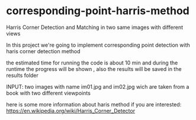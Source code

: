 # corresponding-point-harris-method
Harris Corner Detection and Matching in two same images with different views


In this project we're going to implement corresponding point detection with haris corner detection method

the estimated time for running the code is about 10 min and during the runtime the progress will be shown , also the results will be saved in the results folder

INPUT: two images with name im01.jpg and im02.jpg wich are taken from a book with two different viewpoints

here is some more information about haris method if you are interested: https://en.wikipedia.org/wiki/Harris_Corner_Detector
